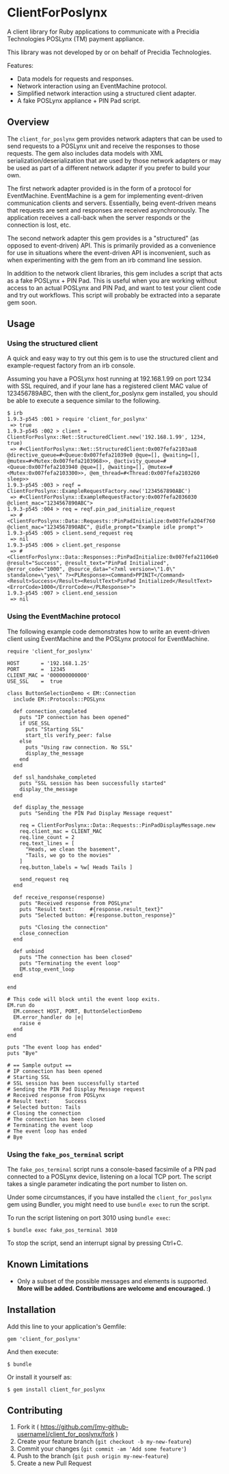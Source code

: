 # ClientForPoslynx

A client library for Ruby applications to communicate with a
Precidia Technologies POSLynx (TM) payment appliance.

This library was not developed by or on behalf of Precidia
Technologies.

Features:

* Data models for requests and responses.
* Network interaction using an EventMachine protocol.
* Simplified network interaction using a structured client
  adapter.
* A fake POSLynx appliance + PIN Pad script.

## Overview

The `client_for_poslynx` gem provides network adapters that can
be used to send requests to a POSLynx unit and receive the
responses to those requests.  The gem also includes data models
with XML serialization/deserialization that are used by those
network adapters or may be used as part of a different network
adapter if you prefer to build your own.

The first network adapter provided is in the form of a protocol
for EventMachine. EventMachine is a gem for implementing
event-driven communication clients and servers.  Essentially,
being event-driven means that requests are sent and responses are
received asynchronously.  The application receives a call-back
when the server responds or the connection is lost, etc.

The second network adapter this gem provides is a "structured"
(as opposed to event-driven) API.  This is primarily provided
as a convenience for use in situations where the event-driven
API is inconvenient, such as when experimenting with the gem
from an irb command line session.

In addition to the network client libraries, this gem includes
a script that acts as a fake POSLynx + PIN Pad.  This is useful
when you are working without access to an actual POSLynx and
PIN Pad, and want to test your client code and try out
workflows.  This script will probably be extracted into a
separate gem soon.

## Usage

### Using the structured client

A quick and easy way to try out this gem is to use the structured
client and example-request factory from an irb console.

Assuming you have a POSLynx host running at 192.168.1.99 on port
1234 with SSL required, and if your lane has a registered client
MAC value of 123456789ABC, then with the client_for_poslynx gem
installed, you should be able to execute a sequence similar to
the following.

    $ irb
    1.9.3-p545 :001 > require 'client_for_poslynx'
     => true
    1.9.3-p545 :002 > client = ClientForPoslynx::Net::StructuredClient.new('192.168.1.99', 1234, true)
     => #<ClientForPoslynx::Net::StructuredClient:0x007fefa2103aa8 @directive_queue=#<Queue:0x007fefa21039e0 @que=[], @waiting=[], @mutex=#<Mutex:0x007fefa2103968>>, @activity_queue=#<Queue:0x007fefa2103940 @que=[], @waiting=[], @mutex=#<Mutex:0x007fefa2103300>>, @em_thread=#<Thread:0x007fefa2103260 sleep>>
    1.9.3-p545 :003 > reqf = ClientForPoslynx::ExampleRequestFactory.new('1234567890ABC')
     => #<ClientForPoslynx::ExampleRequestFactory:0x007fefa2036030 @client_mac="1234567890ABC">
    1.9.3-p545 :004 > req = reqf.pin_pad_initialize_request
     => #<ClientForPoslynx::Data::Requests::PinPadInitialize:0x007fefa204f760 @client_mac="1234567890ABC", @idle_prompt="Example idle prompt">
    1.9.3-p545 :005 > client.send_request req
     => nil
    1.9.3-p545 :006 > client.get_response
     => #<ClientForPoslynx::Data::Responses::PinPadInitialize:0x007fefa21106e0 @result="Success", @result_text="PinPad Initialized", @error_code="1000", @source_data="<?xml version=\"1.0\" standalone=\"yes\" ?><PLResponse><Command>PPINIT</Command><Result>Success</Result><ResultText>PinPad Initialized</ResultText><ErrorCode>1000</ErrorCode></PLResponse>">
    1.9.3-p545 :007 > client.end_session
     => nil

### Using the EventMachine protocol

The following example code demonstrates how to write an
event-driven client using EventMachine and the POSLynx protocol
for EventMachine.

    require 'client_for_poslynx'
    
    HOST       = '192.168.1.25'
    PORT       =  12345
    CLIENT_MAC = '000000000000'
    USE_SSL    =  true
    
    class ButtonSelectionDemo < EM::Connection
      include EM::Protocols::POSLynx
    
      def connection_completed
        puts "IP connection has been opened"
        if USE_SSL
          puts "Starting SSL"
          start_tls verify_peer: false
        else
          puts "Using raw connection. No SSL"
          display_the_message
        end
      end
    
      def ssl_handshake_completed
        puts "SSL session has been successfully started"
        display_the_message
      end
    
      def display_the_message
        puts "Sending the PIN Pad Display Message request"

        req = ClientForPoslynx::Data::Requests::PinPadDisplayMessage.new
        req.client_mac = CLIENT_MAC
        req.line_count = 2
        req.text_lines = [
          "Heads, we clean the basement",
          "Tails, we go to the movies"
        ]
        req.button_labels = %w[ Heads Tails ]
    
        send_request req
      end
    
      def receive_response(response)
        puts "Received response from POSLynx"
        puts "Result text:     #{response.result_text}"
        puts "Selected button: #{response.button_response}"
    
        puts "Closing the connection"
        close_connection
      end
    
      def unbind
        puts "The connection has been closed"
        puts "Terminating the event loop"
        EM.stop_event_loop
      end
    
    end
    
    # This code will block until the event loop exits.
    EM.run do
      EM.connect HOST, PORT, ButtonSelectionDemo
      EM.error_handler do |e|
        raise e
      end
    end
    
    puts "The event loop has ended"
    puts "Bye"
    
    # == Sample output ==
    # IP connection has been opened
    # Starting SSL
    # SSL session has been successfully started
    # Sending the PIN Pad Display Message request
    # Received response from POSLynx
    # Result text:     Success
    # Selected button: Tails
    # Closing the connection
    # The connection has been closed
    # Terminating the event loop
    # The event loop has ended
    # Bye

### Using the `fake_pos_terminal` script

The `fake_pos_terminal` script runs a console-based facsimile of
a PIN pad connected to a POSLynx device, listening on a local TCP
port.  The script takes a single parameter indicating the port
number to listen on.

Under some circumstances, if you have installed the
`client_for_poslynx` gem using Bundler, you might need to use
`bundle exec` to run the script.

To run the script listening on port 3010 using `bundle exec`:

    $ bundle exec fake_pos_terminal 3010

To stop the script, send an interrupt signal by pressing Ctrl+C.

## Known Limitations

* Only a subset of the possible messages and elements is supported.
  __More will be added. Contributions are welcome and encouraged. :)__

## Installation

Add this line to your application's Gemfile:

    gem 'client_for_poslynx'

And then execute:

    $ bundle

Or install it yourself as:

    $ gem install client_for_poslynx

## Contributing

1. Fork it ( https://github.com/[my-github-username]/client_for_poslynx/fork )
2. Create your feature branch (`git checkout -b my-new-feature`)
3. Commit your changes (`git commit -am 'Add some feature'`)
4. Push to the branch (`git push origin my-new-feature`)
5. Create a new Pull Request
